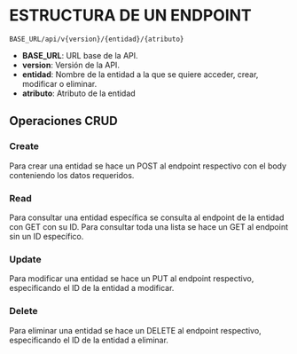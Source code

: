 # ESTRUCTURA DE UN ENDPOINT

```{bash}
BASE_URL/api/v{version}/{entidad}/{atributo}
```

- **BASE_URL**: URL base de la API.
- **version**: Versión de la API.
- **entidad**: Nombre de la entidad a la que se quiere acceder, crear, modificar o eliminar.
- **atributo**: Atributo de la entidad

## Operaciones CRUD

### Create

Para crear una entidad se hace un POST al endpoint respectivo con el body conteniendo los datos requeridos.

### Read

Para consultar una entidad específica se consulta al endpoint de la entidad con GET con su ID. Para consultar toda una lista se hace un GET al endpoint sin un ID específico.

### Update

Para modificar una entidad se hace un PUT al endpoint respectivo, especificando el ID de la entidad a modificar.

### Delete

Para eliminar una entidad se hace un DELETE al endpoint respectivo, especificando el ID de la entidad a eliminar.
